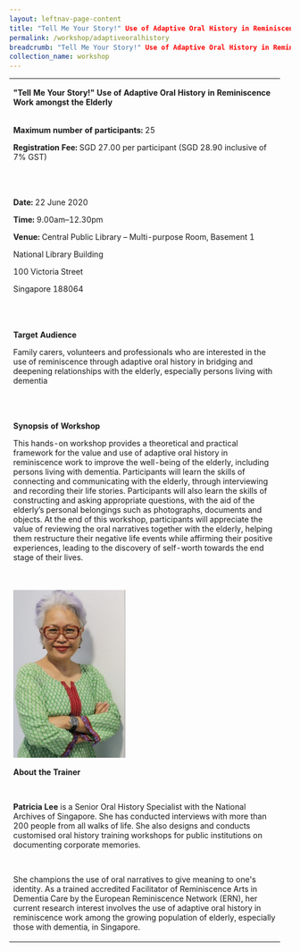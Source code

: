 ```yaml
---
layout: leftnav-page-content
title: "Tell Me Your Story!" Use of Adaptive Oral History in Reminiscence Work amongst the Elderly
permalink: /workshop/adaptiveoralhistory
breadcrumb: "Tell Me Your Story!" Use of Adaptive Oral History in Reminiscence Work amongst the Elderly
collection_name: workshop
---
```



<table>
<tbody>
<tr>
<td width="471">
<p><strong>"Tell Me Your Story!" Use of Adaptive Oral History in Reminiscence Work amongst the Elderly </strong></p>
</td>
</tr>
<tr>
<td width="471">
<p><strong>Maximum number of participants: </strong>25</p>
<p><strong>Registration Fee: </strong>SGD 27.00 per participant (SGD 28.90 inclusive of 7% GST)</p>
<p>&nbsp;</p>
</td>
</tr>
<tr>
<td width="471">
<p><strong>Date: </strong>22 June 2020</p>
<p><strong>Time: </strong>9.00am&ndash;12.30pm</p>
<p><strong>Venue: </strong>Central Public Library &ndash; Multi-purpose Room, Basement 1</p>
<p>National Library Building</p>
<p>100 Victoria Street</p>
<p>Singapore 188064</p>
<p>&nbsp;</p>
</td>
</tr>
<tr>
<td width="471">
<p><strong>Target Audience</strong></p>
<p>Family carers, volunteers and professionals who are interested in the use of reminiscence through adaptive oral history in bridging and deepening relationships with the elderly, especially persons living with dementia</p>
<p><em>&nbsp;</em></p>
</td>
</tr>
<tr>
<td width="471">
<p><strong>Synopsis of Workshop</strong></p>
<p>This hands-on workshop provides a theoretical and practical framework for the value and use of adaptive oral history in reminiscence work to improve the well-being of the elderly, including persons living with dementia. Participants will learn the skills of connecting and communicating with the elderly, through interviewing and recording their life stories. Participants will also learn the skills of constructing and asking appropriate questions, with the aid of the elderly&rsquo;s personal belongings such as photographs, documents and objects. At the end of this workshop, participants will appreciate the value of reviewing the oral narratives together with the elderly, helping them restructure their negative life events while affirming their positive experiences, leading to the discovery of self-worth towards the end stage of their lives.</p>
<p>&nbsp;</p>
</td>
</tr>
<tr>
<td width="471">
<img src="/images/patricialee.png" alt="Patricia Lee" style="height:300px;" /> 
<p><strong>About the Trainer</strong></p>
<p><strong>&nbsp;</strong></p>
<p><strong>Patricia Lee</strong> is a Senior Oral History Specialist with the National Archives of Singapore. She has conducted interviews with more than 200 people from all walks of life. She also designs and conducts customised oral history training workshops for public institutions on documenting corporate memories.</p>
<p>&nbsp;</p>
<p>She champions the use of oral narratives to give meaning to one's identity.&nbsp;As a trained accredited Facilitator of Reminiscence Arts in Dementia Care by the European Reminiscence Network (ERN), her current research interest involves the use of adaptive oral history in reminiscence work among the growing population of elderly, especially those with dementia, in Singapore.</p>
</td>
</tr>
</tbody>
</table>

